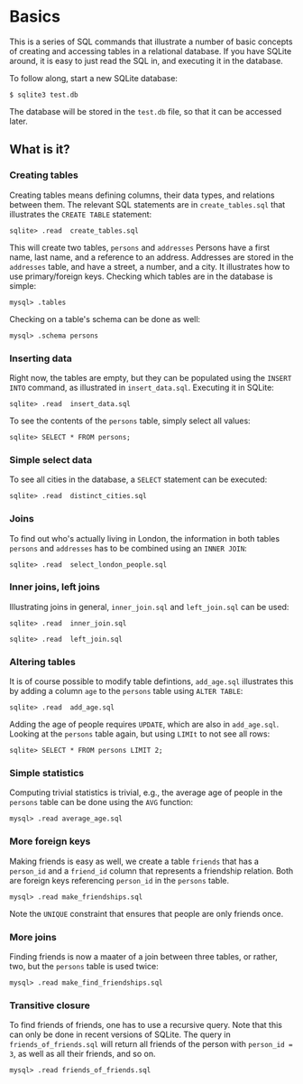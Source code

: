 # Basics

This is a series of SQL commands that illustrate a number of basic
concepts of creating and accessing tables in a relational database.  If
you have SQLite around, it is easy to just read the SQL in, and
executing it in the database.

To follow along, start a new SQLite database:
```
$ sqlite3 test.db
```
The database will be stored in the `test.db` file, so that it can be
accessed later.

## What is it?

### Creating tables

Creating tables means defining columns, their data types, and
relations between them.  The relevant SQL statements are in
`create_tables.sql` that illustrates the `CREATE TABLE` statement:

```
sqlite> .read  create_tables.sql
```

This will create two tables, `persons` and `addresses`  Persons have
a first name, last name, and a reference to an address.  Addresses
are stored in the `addresses` table, and have a street, a number, and
a city.  It illustrates how to use primary/foreign keys.
Checking which tables are in the database is simple:

```
mysql> .tables
```

Checking on a table's schema can be done as well:
```
mysql> .schema persons
```


### Inserting data

Right now, the tables are empty, but they can be populated using the
`INSERT INTO` command, as illustrated in `insert_data.sql`.  Executing
it in SQLite:

```
sqlite> .read  insert_data.sql
```

To see the contents of the `persons` table, simply select all values:

```
sqlite> SELECT * FROM persons;
```


### Simple select data

To see all cities in the database, a `SELECT` statement can be executed:

```
sqlite> .read  distinct_cities.sql
```


### Joins

To find out who's actually living in London, the information in both
tables `persons` and `addresses` has to be combined using an `INNER JOIN`:

```
sqlite> .read  select_london_people.sql
```


### Inner joins, left joins

Illustrating joins in general, `inner_join.sql` and `left_join.sql`
can be used:

```
sqlite> .read  inner_join.sql
```

```
sqlite> .read  left_join.sql
```


### Altering tables

It is of course possible to modify table defintions, `add_age.sql`
illustrates this by adding a column `age` to the `persons` table
using `ALTER TABLE`:

```
sqlite> .read  add_age.sql
```

Adding the age of people requires `UPDATE`, which are also in
`add_age.sql`.
Looking at the `persons` table again, but using `LIMIt` to not see
all rows:

```
sqlite> SELECT * FROM persons LIMIT 2;
```


### Simple statistics

Computing trivial statistics is trivial, e.g., the average age of
people in the `persons` table can be done using the `AVG` function:

```
mysql> .read average_age.sql
```


### More foreign keys

Making friends is easy as well, we create a table `friends` that
has a `person_id` and a `friend_id` column that represents a
friendship relation.  Both are foreign keys referencing `person_id`
in the `persons` table.

```
mysql> .read make_friendships.sql
```

Note the `UNIQUE` constraint that ensures that people are only friends
once.


### More joins

Finding friends is now a maater of a join between three tables, or
rather, two, but the `persons` table is used twice:

```
mysql> .read make_find_friendships.sql
```


### Transitive closure

To find friends of friends, one has to use a recursive query.  Note that
this can only be done in recent versions of SQLite.  The query in
`friends_of_friends.sql` will return all friends of the person with
`person_id = 3`, as well as all their friends, and so on.

```
mysql> .read friends_of_friends.sql
```
